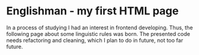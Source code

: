 # Englishman - my first HTML page
In a process of studying I had an interest in frontend developing. Thus, the following page about some linguistic rules was born. The presented code needs refactoring and cleaning, which I plan to do in future, not too far future.
